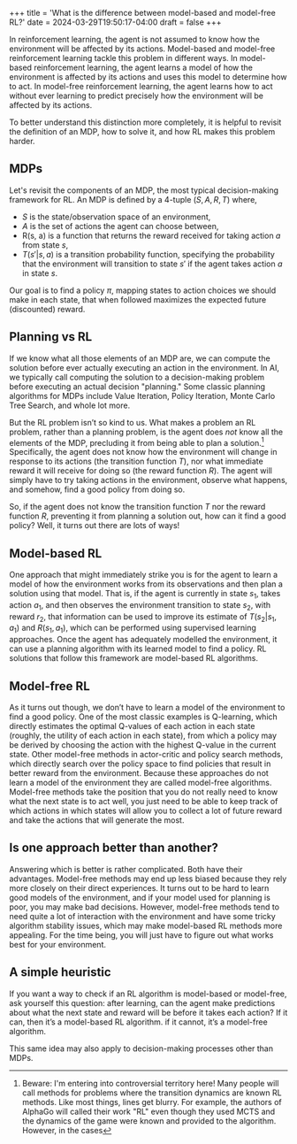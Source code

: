 +++
title = 'What is the difference between model-based and model-free RL?'
date = 2024-03-29T19:50:17-04:00
draft = false
+++

In reinforcement learning, the agent is not assumed to know how the environment will be affected by its actions. Model-based and model-free reinforcement learning tackle this problem in different ways. In model-based reinforcement learning, the agent learns a model of how the environment is affected by its actions and uses this model to determine how to act. In model-free reinforcement learning, the agent learns how to act without ever learning to predict precisely how the environment will be affected by its actions. <!--more-->

To better understand this distinction more completely, it is helpful to revisit the definition of an MDP, how to solve it, and how RL makes this problem harder.

## MDPs

Let's revisit the components of an MDP, the most typical decision-making framework for RL. An MDP is defined by a 4-tuple $(S, A, R, T)$ where,

- $S$ is the state/observation space of an environment,
- $A$ is the set of actions the agent can choose between,
- R(s, a) is a function that returns the reward received for taking action $a$ from state $s$,
- $T(s' | s, a)$ is a transition probability function, specifying the probability that the environment will transition to state $s'$ if the agent takes action $a$ in state $s$.

Our goal is to find a policy $\pi$, mapping states to action choices we should make in each state, that when followed maximizes the expected future (discounted) reward.

## Planning vs RL

If we know what all those elements of an MDP are, we can compute the solution before ever actually executing an action in the environment. In AI, we typically call computing the solution to a decision-making problem before executing an actual decision "planning." Some classic planning algorithms for MDPs include Value Iteration, Policy Iteration, Monte Carlo Tree Search, and whole lot more.

But the RL problem isn’t so kind to us. What makes a problem an RL problem, rather than a planning problem, is the agent does _not_ know all the elements of the MDP, precluding it from being able to plan a solution.[^1] Specifically, the agent does not know how the environment will change in response to its actions (the transition function $T$), nor what immediate reward it will receive for doing so (the reward function $R$). The agent will simply have to try taking actions in the environment, observe what happens, and somehow, find a good policy from doing so.

[^1]: Beware: I'm entering into controversial territory here! Many people will call methods for problems where the transition dynamics are known RL methods. Like most things, lines get blurry. For example, the authors of AlphaGo will called their work "RL" even though they used MCTS and the dynamics of the game were known and provided to the algorithm. However, in the cases

So, if the agent does not know the transition function $T$ nor the reward function $R$, preventing it from planning a solution out, how can it find a good policy? Well, it turns out there are lots of ways!

## Model-based RL

One approach that might immediately strike you is for the agent to learn a model of how the environment works from its observations and then plan a solution using that model. That is, if the agent is currently in state $s_1$, takes action $a_1$, and then observes the environment transition to state $s_2$, with reward $r_2$, that information can be used to improve its estimate of $T(s_2 | s_1, a_1)$ and $R(s_1, a_1)$, which can be performed using supervised learning approaches. Once the agent has adequately modelled the environment, it can use a planning algorithm with its learned model to find a policy. RL solutions that follow this framework are model-based RL algorithms.

## Model-free RL

As it turns out though, we don’t have to learn a model of the environment to find a good policy. One of the most classic examples is Q-learning, which directly estimates the optimal Q-values of each action in each state (roughly, the utility of each action in each state), from which a policy may be derived by choosing the action with the highest Q-value in the current state. Other model-free methods in actor-critic and policy search methods, which directly search over the policy space to find policies that result in better reward from the environment. Because these approaches do not learn a model of the environment they are called model-free algorithms. Model-free methods take the position that you do not really need to know what the next state is to act well, you just need to be able to keep track of which actions in which states will allow you to collect a lot of future reward and take the actions that will generate the most.

## Is one approach better than another?

Answering which is better is rather complicated. Both have their advantages. Model-free methods may end up less biased because they rely more closely on their direct experiences. It turns out to be hard to learn good models of the environment, and if your model used for planning is poor, you may make bad decisions. However, model-free methods tend to need quite a lot of interaction with the environment and have some tricky algorithm stability issues, which may make model-based RL methods more appealing. For the time being, you will just have to figure out what works best for your environment.

## A simple heuristic

If you want a way to check if an RL algorithm is model-based or model-free, ask yourself this question: after learning, can the agent make predictions about what the next state and reward will be before it takes each action? If it can, then it’s a model-based RL algorithm. if it cannot, it’s a model-free algorithm.

This same idea may also apply to decision-making processes other than MDPs.
